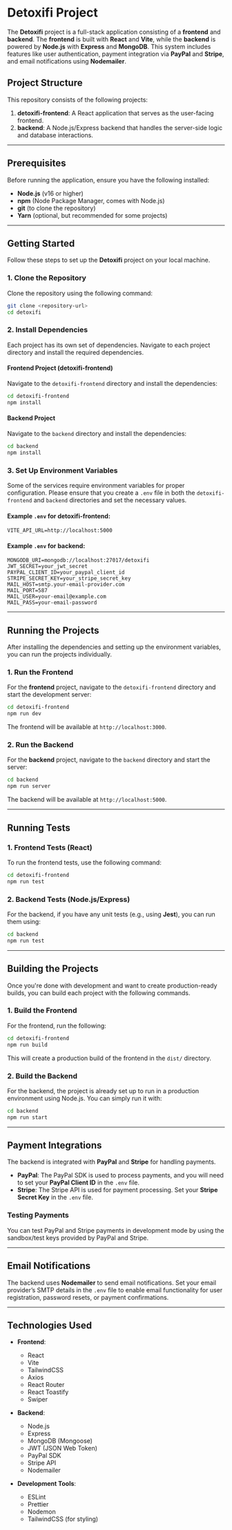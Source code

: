 # Detoxifi Project

The **Detoxifi** project is a full-stack application consisting of a **frontend** and **backend**. The **frontend** is built with **React** and **Vite**, while the **backend** is powered by **Node.js** with **Express** and **MongoDB**. This system includes features like user authentication, payment integration via **PayPal** and **Stripe**, and email notifications using **Nodemailer**.

## Project Structure

This repository consists of the following projects:

1. **detoxifi-frontend**: A React application that serves as the user-facing frontend.
2. **backend**: A Node.js/Express backend that handles the server-side logic and database interactions.

---

## Prerequisites

Before running the application, ensure you have the following installed:

* **Node.js** (v16 or higher)
* **npm** (Node Package Manager, comes with Node.js)
* **git** (to clone the repository)
* **Yarn** (optional, but recommended for some projects)

---

## Getting Started

Follow these steps to set up the **Detoxifi** project on your local machine.

### 1. Clone the Repository

Clone the repository using the following command:

```bash
git clone <repository-url>
cd detoxifi
```

### 2. Install Dependencies

Each project has its own set of dependencies. Navigate to each project directory and install the required dependencies.

#### **Frontend Project (detoxifi-frontend)**

Navigate to the `detoxifi-frontend` directory and install the dependencies:

```bash
cd detoxifi-frontend
npm install
```

#### **Backend Project**

Navigate to the `backend` directory and install the dependencies:

```bash
cd backend
npm install
```

### 3. Set Up Environment Variables

Some of the services require environment variables for proper configuration. Please ensure that you create a `.env` file in both the `detoxifi-frontend` and `backend` directories and set the necessary values.

#### Example `.env` for **detoxifi-frontend**:

```env
VITE_API_URL=http://localhost:5000
```

#### Example `.env` for **backend**:

```env
MONGODB_URI=mongodb://localhost:27017/detoxifi
JWT_SECRET=your_jwt_secret
PAYPAL_CLIENT_ID=your_paypal_client_id
STRIPE_SECRET_KEY=your_stripe_secret_key
MAIL_HOST=smtp.your-email-provider.com
MAIL_PORT=587
MAIL_USER=your-email@example.com
MAIL_PASS=your-email-password
```

---

## Running the Projects

After installing the dependencies and setting up the environment variables, you can run the projects individually.

### 1. Run the Frontend

For the **frontend** project, navigate to the `detoxifi-frontend` directory and start the development server:

```bash
cd detoxifi-frontend
npm run dev
```

The frontend will be available at `http://localhost:3000`.

### 2. Run the Backend

For the **backend** project, navigate to the `backend` directory and start the server:

```bash
cd backend
npm run server
```

The backend will be available at `http://localhost:5000`.

---

## Running Tests

### 1. Frontend Tests (React)

To run the frontend tests, use the following command:

```bash
cd detoxifi-frontend
npm run test
```

### 2. Backend Tests (Node.js/Express)

For the backend, if you have any unit tests (e.g., using **Jest**), you can run them using:

```bash
cd backend
npm run test
```

---

## Building the Projects

Once you're done with development and want to create production-ready builds, you can build each project with the following commands.

### 1. Build the Frontend

For the frontend, run the following:

```bash
cd detoxifi-frontend
npm run build
```

This will create a production build of the frontend in the `dist/` directory.

### 2. Build the Backend

For the backend, the project is already set up to run in a production environment using Node.js. You can simply run it with:

```bash
cd backend
npm run start
```

---

## Payment Integrations

The backend is integrated with **PayPal** and **Stripe** for handling payments.

* **PayPal**: The PayPal SDK is used to process payments, and you will need to set your **PayPal Client ID** in the `.env` file.
* **Stripe**: The Stripe API is used for payment processing. Set your **Stripe Secret Key** in the `.env` file.

### Testing Payments

You can test PayPal and Stripe payments in development mode by using the sandbox/test keys provided by PayPal and Stripe.

---

## Email Notifications

The backend uses **Nodemailer** to send email notifications. Set your email provider’s SMTP details in the `.env` file to enable email functionality for user registration, password resets, or payment confirmations.

---

## Technologies Used

* **Frontend**:

  * React
  * Vite
  * TailwindCSS
  * Axios
  * React Router
  * React Toastify
  * Swiper

* **Backend**:

  * Node.js
  * Express
  * MongoDB (Mongoose)
  * JWT (JSON Web Token)
  * PayPal SDK
  * Stripe API
  * Nodemailer

* **Development Tools**:

  * ESLint
  * Prettier
  * Nodemon
  * TailwindCSS (for styling)
